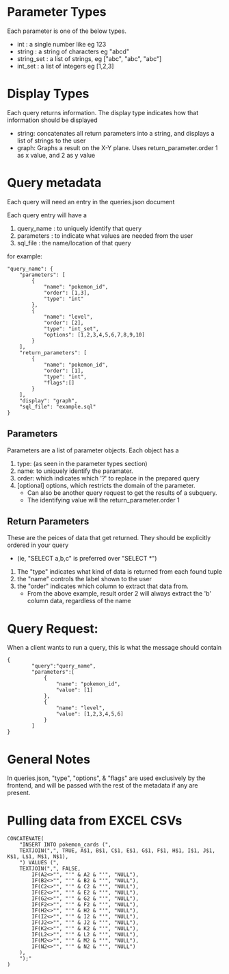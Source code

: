 # Parameter Types
Each parameter is one of the below types. 
 - int : a single number like eg 123
 - string : a string of characters eg "abcd"
 - string_set : a list of strings, eg ["abc", "abc", "abc"]
 - int_set : a list of integers eg [1,2,3]

# Display Types
Each query returns information. The display type indicates how that information should be displayed
 - string: concatenates all return parameters into a string, and displays a list of strings to the user
 - graph: Graphs a result on the X-Y plane. Uses return_parameter.order 1 as x value, and 2 as y value

# Query metadata
Each query will need an entry in the queries.json document

Each query entry will have a 
1. query_name : to uniquely identify that query 
2. parameters : to indicate what values are needed from the user
3. sql_file : the name/location of that query

for example:

    "query_name": {
        "parameters": [
            {
                "name": "pokemon_id",
                "order": [1,3],
                "type": "int"
            },
            {
                "name": "level",
                "order": [2],
                "type": "int_set",
                "options": [1,2,3,4,5,6,7,8,9,10]
            }
        ],
        "return_parameters": [
            {
                "name": "pokemon_id",
                "order": [1],
                "type": "int",
                "flags":[]
            }
        ],
        "display": "graph",
        "sql_file": "example.sql"
    }

## Parameters 
Parameters are a list of parameter objects. Each object has a 
1. type: (as seen in the parameter types section)
2. name: to uniquely identify the paramater.
3. order: which indicates which '?' to replace in the prepared query
4. [optional] options, which restricts the domain of the parameter.
    - Can also be another query request to get the results of a subquery. 
    - The identifying value will the return_parameter.order 1 

## Return Parameters
These are the peices of data that get returned.
They should be explicitly ordered in your query 
- (ie, "SELECT a,b,c" is preferred over "SELECT *")
1. The "type" indicates what kind of data is returned from each found tuple
2. the "name" controls the label shown to the user
3. the "order" indicates which column to extract that data from. 
    - From the above example, result order 2 will always extract the 'b' column data, regardless of the name

# Query Request:
When a client wants to run a query, this is what the message should contain

    {
            "query":"query_name",
            "parameters":[
                {
                    "name": "pokemon_id",
                    "value": [1]
                },
                {
                    "name": "level",
                    "value": [1,2,3,4,5,6]
                }
            ]
    }
# General Notes
In queries.json, "type", "options", & "flags" are used exclusively by the frontend, and will be passed with the rest of the metadata if any are present. 

# Pulling data from EXCEL CSVs
    CONCATENATE(
        "INSERT INTO pokemon_cards (",
        TEXTJOIN(",", TRUE, A$1, B$1, C$1, E$1, G$1, F$1, H$1, I$1, J$1, K$1, L$1, M$1, N$1),
        ") VALUES (",
        TEXTJOIN(",", FALSE,
            IF(A2<>"", "'" & A2 & "'", "NULL"),
            IF(B2<>"", "'" & B2 & "'", "NULL"),
            IF(C2<>"", "'" & C2 & "'", "NULL"),
            IF(E2<>"", "'" & E2 & "'", "NULL"),
            IF(G2<>"", "'" & G2 & "'", "NULL"),
            IF(F2<>"", "'" & F2 & "'", "NULL"),
            IF(H2<>"", "'" & H2 & "'", "NULL"),
            IF(I2<>"", "'" & I2 & "'", "NULL"),
            IF(J2<>"", "'" & J2 & "'", "NULL"),
            IF(K2<>"", "'" & K2 & "'", "NULL"),
            IF(L2<>"", "'" & L2 & "'", "NULL"),
            IF(M2<>"", "'" & M2 & "'", "NULL"),
            IF(N2<>"", "'" & N2 & "'", "NULL")
        ),
        ");"
    )